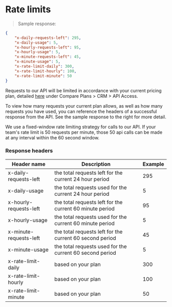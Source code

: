 # Rate limits

> Sample response:

```json
{
    "x-daily-requests-left": 295,
    "x-daily-usage": 5,
    "x-hourly-requests-left": 95,
    "x-hourly-usage": 5,
    "x-minute-requests-left": 45,
    "x-minute-usage": 5,
    "x-rate-limit-daily": 300,
    "x-rate-limit-hourly": 100,
    "x-rate-limit-minute": 50
}
```

Requests to our API will be limited in accordance with your current pricing plan, detailed [here](https://www.apollo.io/pricing/#compare-plans) under Compare Plans > CRM > API Access.

To view how many requests your current plan allows, as well as how many requests you have used, you can reference the headers of a successful response from the API. See the sample response to the right for more detail.

<aside class="notice">
We use a fixed-window rate limiting strategy for calls to our API. If your team's rate limit is 50 requests per minute, those 50 api calls can be made at any interval within the 60 second window.
</aside>

### Response headers

Header name | Description | Example
----------- | ----------- | -----------
x-daily-requests-left | the total requests left for the current 24 hour period |  295
x-daily-usage | the total requests used for the current 24 hour period | 5
x-hourly-requests-left | the total requests left for the current 60 minute period | 95
x-hourly-usage | the total requests used for the current 60 minute period | 5
x-minute-requests-left | the total requests left for the current 60 second period | 45
x-minute-usage | the total requests used for the current 60 second period | 5
x-rate-limit-daily | based on your plan | 300
x-rate-limit-hourly | based on your plan | 100
x-rate-limit-minute | based on your plan | 50
